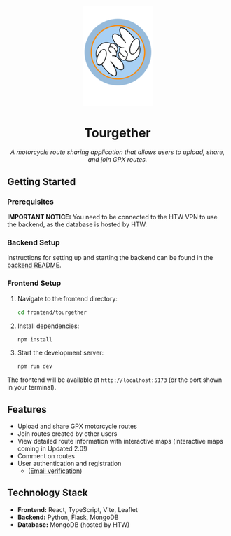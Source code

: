 <div align="center" style="margin: 10px 0;">
  <img src="frontend/tourgether/public/Tourgether_logo.png" alt="Tourgether Logo" width="160" height="auto">
  
  # Tourgether
  
  <p><em>A motorcycle route sharing application that allows users to upload, share, and join GPX routes.</em></p>
</div>

## Getting Started

### Prerequisites

**IMPORTANT NOTICE:** You need to be connected to the HTW VPN to use the backend, as the database is hosted by HTW.

### Backend Setup

Instructions for setting up and starting the backend can be found in the [backend README](./backend/README.md).

### Frontend Setup

1. Navigate to the frontend directory:
   ```bash
   cd frontend/tourgether
   ```

2. Install dependencies:
   ```bash
   npm install
   ```

3. Start the development server:
   ```bash
   npm run dev
   ```

The frontend will be available at `http://localhost:5173` (or the port shown in your terminal).

## Features

- Upload and share GPX motorcycle routes
- Join routes created by other users
- View detailed route information with interactive maps (interactive maps coming in Updated 2.0!)
- Comment on routes
- User authentication and registration
  - ([Email verification](https://github.com/MailoBln98/Tourgether/blob/verify_email/backend/mail.md))

## Technology Stack

- **Frontend:** React, TypeScript, Vite, Leaflet
- **Backend:** Python, Flask, MongoDB
- **Database:** MongoDB (hosted by HTW)
